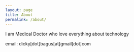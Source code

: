 ```yaml
---
layout: page
title: About
permalink: /about/
---
```

I am Medical Doctor who love everything about technology

email: dicky[dot]bagus[at]gmail[dot]com
